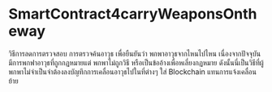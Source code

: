 # SmartContract4carryWeaponsOntheway

วิธีการลดการตรวจสอบ การตรวจค้นอาวุธ เพื่อยืนยันว่า พกพาอาวุธจากไหนไปไหน
เนื่องจากปัจจุบัน มีการพกฟาอาวุธที่ถูกกฏหมายแต่ พกพาไม่ถูกวิธี หรือเป็นข้ออ้างเพื่อหเลี่ยงกฏหมาย
ดังนั้นนี่เป็นวิธีที่ผู้พกพาไม่จำเป็นจำต้องลงบัญทึกการเคลื่อนอาวุธไปในที่ต่างๆ ใส่ Blockchain แทนการแจ้งเคลื่อนย้าย
